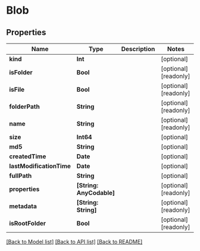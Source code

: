 # Blob

## Properties
Name | Type | Description | Notes
------------ | ------------- | ------------- | -------------
**kind** | **Int** |  | [optional] 
**isFolder** | **Bool** |  | [optional] [readonly] 
**isFile** | **Bool** |  | [optional] [readonly] 
**folderPath** | **String** |  | [optional] [readonly] 
**name** | **String** |  | [optional] [readonly] 
**size** | **Int64** |  | [optional] 
**md5** | **String** |  | [optional] 
**createdTime** | **Date** |  | [optional] 
**lastModificationTime** | **Date** |  | [optional] 
**fullPath** | **String** |  | [optional] 
**properties** | **[String: AnyCodable]** |  | [optional] [readonly] 
**metadata** | **[String: String]** |  | [optional] [readonly] 
**isRootFolder** | **Bool** |  | [optional] [readonly] 

[[Back to Model list]](../README.md#documentation-for-models) [[Back to API list]](../README.md#documentation-for-api-endpoints) [[Back to README]](../README.md)



